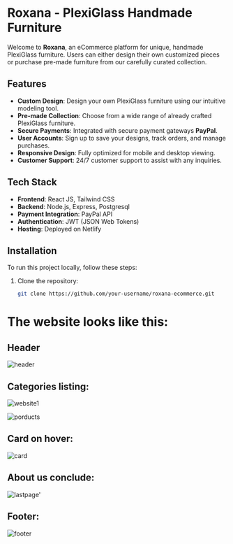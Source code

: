 # Roxana - PlexiGlass Handmade Furniture

Welcome to **Roxana**, an eCommerce platform for unique, handmade PlexiGlass furniture. Users can either design their own customized pieces or purchase pre-made furniture from our carefully curated collection.

## Features

- **Custom Design**: Design your own PlexiGlass furniture using our intuitive modeling tool.
- **Pre-made Collection**: Choose from a wide range of already crafted PlexiGlass furniture.
- **Secure Payments**: Integrated with secure payment gateways  **PayPal**.
- **User Accounts**: Sign up to save your designs, track orders, and manage purchases.
- **Responsive Design**: Fully optimized for mobile and desktop viewing.
- **Customer Support**: 24/7 customer support to assist with any inquiries.

## Tech Stack

- **Frontend**: React JS, Tailwind CSS
- **Backend**: Node.js, Express, Postgresql
- **Payment Integration**: PayPal API
- **Authentication**: JWT (JSON Web Tokens)
- **Hosting**: Deployed on Netlify

## Installation

To run this project locally, follow these steps:

1. Clone the repository:
   ```bash
   git clone https://github.com/your-username/roxana-ecommerce.git

# The website looks like this:

## Header 

![header](https://github.com/user-attachments/assets/96f25f2d-c593-452c-aab5-229bdf3f24e5)

## Categories listing:
![website1](https://github.com/user-attachments/assets/b222a8f7-2c93-4f27-b6e2-a0fb76dd9f0e)

![porducts](https://github.com/user-attachments/assets/cc501e33-f216-4bf2-8aa6-a46b16828eb2)

## Card on hover:
![card](https://github.com/user-attachments/assets/e2324b5c-3418-4a2d-862d-22f21bef1313)

## About us conclude:
![lastpage'](https://github.com/user-attachments/assets/104949e8-29c0-46e1-9544-e308a183aa71)

## Footer:
![footer](https://github.com/user-attachments/assets/4b753f66-b753-49df-b83d-c20017704d70)
